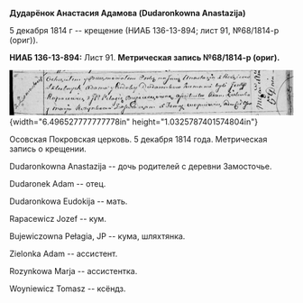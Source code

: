 **Дударёнок Анастасия Адамова (Dudaronkowna Anastazija)**

5 декабря 1814 г -- крещение (НИАБ 136-13-894; лист 91, №68/1814-р
(ориг)).

**НИАБ 136-13-894:** Лист 91. **Метрическая запись №68/1814-р (ориг).**

![](./media/eb7b6eb1dcab9332aa7dd1f04950b31856e3d4ef.png){width="6.496527777777778in"
height="1.0325787401574804in"}

Осовская Покровская церковь. 5 декабря 1814 года. Метрическая запись о
крещении.

Dudaronkowna Anastazija -- дочь родителей с деревни Замосточье.

Dudaronek Adam -- отец.

Dudaronkowa Eudokija -- мать.

Rapacewicz Jozef -- кум.

Bujewiczowna Pełagia, JP -- кума, шляхтянка.

Zielonka Adam -- ассистент.

Rozynkowa Marja -- ассистентка.

Woyniewicz Tomasz -- ксёндз.

